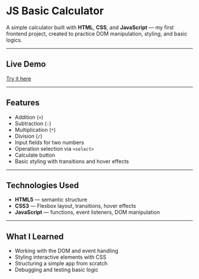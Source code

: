 # JS Basic Calculator

A simple calculator built with **HTML**, **CSS**, and **JavaScript** — my first frontend project, created to practice DOM manipulation, styling, and basic logics.

---

## Live Demo

[Try it here](http://mywebsiteforgit.wuaze.com/)

---

## Features

- Addition (`+`)
- Subtraction (`-`)
- Multiplication (`*`)
- Division (`/`)
- Input fields for two numbers
- Operation selection via `<select>`
- Calculate button
- Basic styling with transitions and hover effects

---

## Technologies Used

- **HTML5** — semantic structure
- **CSS3** — Flexbox layout, transitions, hover effects
- **JavaScript** — functions, event listeners, DOM manipulation

---

## What I Learned

- Working with the DOM and event handling
- Styling interactive elements with CSS
- Structuring a simple app from scratch
- Debugging and testing basic logic
